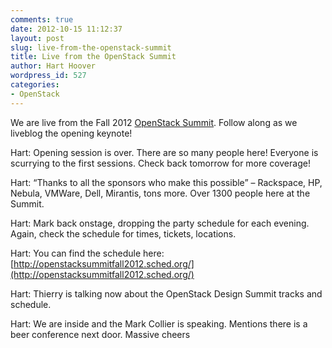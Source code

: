 ```yaml
---
comments: true
date: 2012-10-15 11:12:37
layout: post
slug: live-from-the-openstack-summit
title: Live from the OpenStack Summit
author: Hart Hoover
wordpress_id: 527
categories:
- OpenStack
---
```


We are live from the Fall 2012 [OpenStack Summit](http://www.openstack.org/summit/). Follow along as we liveblog the opening keynote!
<!-- more -->
Hart: Opening session is over. There are so many people here! Everyone is scurrying to the first sessions. Check back tomorrow for more coverage!




Hart: “Thanks to all the sponsors who make this possible” – Rackspace, HP, Nebula, VMWare, Dell, Mirantis, tons more. Over 1300 people here at the Summit.




Hart: Mark back onstage, dropping the party schedule for each evening. Again, check the schedule for times, tickets, locations.

Hart: You can find the schedule here: [http://openstacksummitfall2012.sched.org/](http://openstacksummitfall2012.sched.org/)







Hart: Thierry is talking now about the OpenStack Design Summit tracks and schedule.

Hart: We are inside and the Mark Collier is speaking. Mentions there is a beer conference next door. Massive cheers
